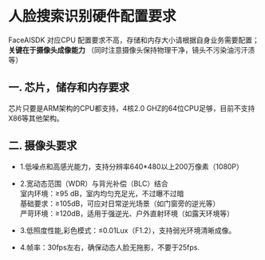 # 人脸搜索识别硬件配置要求
 FaceAISDK 对应CPU 配置要求不高，存储和内存大小请根据自身业务需要配置；  
 **关键在于摄像头成像能力** （同时注意摄像头保持物理干净，镜头不污染油污汗渍等）

## 一. 芯片，储存和内存要求
 芯片只要是ARM架构的CPU都支持，4核2.0 GHZ的64位CPU足够，目前不支持X86等其他架构。

## 二. 摄像头要求

- 1.低噪点和高感光能力，支持分辨率640*480以上200万像素（1080P）

- 2.宽动态范围（WDR）与背光补偿（BLC）结合  
    室内环境：≥95 dB，室内均匀充足光，不过曝不过暗  
    基础要求：≥105dB，可应对日常逆光场景（如门窗旁的逆光等）    
    严苛环境：≥120dB，适用于强逆光、户外直射环境（如露天环境等）    

- 3.低照度性能,彩色模式：≤0.01Lux（F1.2），支持弱光环境清晰成像。  
- 4.帧率：30fps左右，确保动态人脸无拖影，不要于25fps.  


